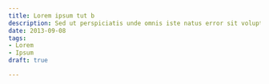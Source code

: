 ```yaml
---
title: Lorem ipsum tut b
description: Sed ut perspiciatis unde omnis iste natus error sit voluptatem
date: 2013-09-08
tags:
- Lorem
- Ipsum
draft: true

---
```


